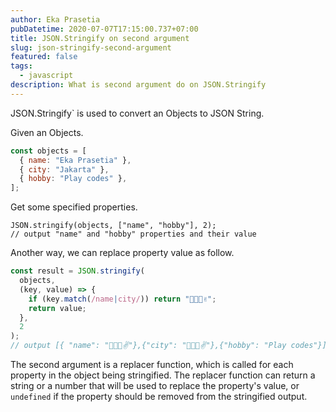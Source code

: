 ```yaml
---
author: Eka Prasetia
pubDatetime: 2020-07-07T17:15:00.737+07:00
title: JSON.Stringify on second argument
slug: json-stringify-second-argument
featured: false
tags:
  - javascript
description: What is second argument do on JSON.Stringify
---
```


JSON.Stringify` is used to convert an Objects to JSON String.

Given an Objects.

```js
const objects = [
  { name: "Eka Prasetia" },
  { city: "Jakarta" },
  { hobby: "Play codes" },
];
```

Get some specified properties.

```JS
JSON.stringify(objects, ["name", "hobby"], 2);
// output "name" and "hobby" properties and their value
```

Another way, we can replace property value as follow.

```js
const result = JSON.stringify(
  objects,
  (key, value) => {
    if (key.match(/name|city/)) return "👨‍👩‍👧✌";
    return value;
  },
  2
);
// output [{ "name": "👨‍👩‍👧✌"},{"city": "👨‍👩‍👧✌"},{"hobby": "Play codes"}]
```

The second argument is a replacer function, which is called for each property in the object being stringified. The replacer function can return a string or a number that will be used to replace the property's value, or `undefined` if the property should be removed from the stringified output.
